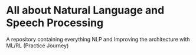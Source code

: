 # All about Natural Language and Speech Processing
A repository containing everything NLP and Improving the architecture with ML/RL (Practice Journey)          
                                     
